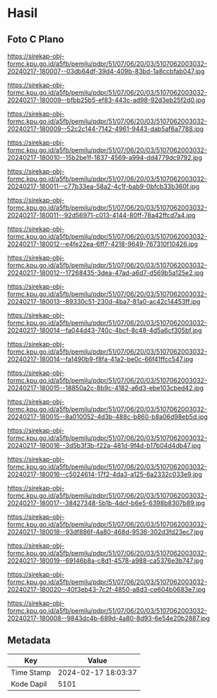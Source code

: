 # Hasil

## Foto C Plano

https://sirekap-obj-formc.kpu.go.id/a5fb/pemilu/pdpr/51/07/06/20/03/5107062003032-20240217-180007--03db64df-39d4-409b-83bd-1a8ccbfab047.jpg

https://sirekap-obj-formc.kpu.go.id/a5fb/pemilu/pdpr/51/07/06/20/03/5107062003032-20240217-180009--bfbb25b5-ef83-443c-ad98-92d3eb25f2d0.jpg

https://sirekap-obj-formc.kpu.go.id/a5fb/pemilu/pdpr/51/07/06/20/03/5107062003032-20240217-180009--52c2c144-7142-4961-9443-dab5af6a7788.jpg

https://sirekap-obj-formc.kpu.go.id/a5fb/pemilu/pdpr/51/07/06/20/03/5107062003032-20240217-180010--15b2be1f-1837-4569-a994-dd4779dc9792.jpg

https://sirekap-obj-formc.kpu.go.id/a5fb/pemilu/pdpr/51/07/06/20/03/5107062003032-20240217-180011--c77b33ea-58a2-4c1f-bab9-0bfcb33b360f.jpg

https://sirekap-obj-formc.kpu.go.id/a5fb/pemilu/pdpr/51/07/06/20/03/5107062003032-20240217-180011--92d56971-c013-4144-80ff-78a42ffcd7a4.jpg

https://sirekap-obj-formc.kpu.go.id/a5fb/pemilu/pdpr/51/07/06/20/03/5107062003032-20240217-180012--e4fe22ea-6ff7-4218-9649-767310f10426.jpg

https://sirekap-obj-formc.kpu.go.id/a5fb/pemilu/pdpr/51/07/06/20/03/5107062003032-20240217-180012--17268435-3dea-47ad-a6d7-d569b5a125e2.jpg

https://sirekap-obj-formc.kpu.go.id/a5fb/pemilu/pdpr/51/07/06/20/03/5107062003032-20240217-180013--89330c51-230d-4ba7-81a0-ac42c14453ff.jpg

https://sirekap-obj-formc.kpu.go.id/a5fb/pemilu/pdpr/51/07/06/20/03/5107062003032-20240217-180014--fa044d43-740c-4bcf-8c48-4d5a6cf305bf.jpg

https://sirekap-obj-formc.kpu.go.id/a5fb/pemilu/pdpr/51/07/06/20/03/5107062003032-20240217-180014--fa1490b9-f8fa-41a2-be0c-66f41ffcc547.jpg

https://sirekap-obj-formc.kpu.go.id/a5fb/pemilu/pdpr/51/07/06/20/03/5107062003032-20240217-180015--18850a2c-8b9c-4182-a6d3-ebe103cbed42.jpg

https://sirekap-obj-formc.kpu.go.id/a5fb/pemilu/pdpr/51/07/06/20/03/5107062003032-20240217-180015--8a010052-4d3b-488c-b860-b8a06d98eb5d.jpg

https://sirekap-obj-formc.kpu.go.id/a5fb/pemilu/pdpr/51/07/06/20/03/5107062003032-20240217-180016--3d5b3f3b-f22a-481d-9f4d-b17b04d4db47.jpg

https://sirekap-obj-formc.kpu.go.id/a5fb/pemilu/pdpr/51/07/06/20/03/5107062003032-20240217-180016--c5024614-17f2-4da3-a125-6a2332c033e9.jpg

https://sirekap-obj-formc.kpu.go.id/a5fb/pemilu/pdpr/51/07/06/20/03/5107062003032-20240217-180017--38427348-5b1b-4dcf-b6e5-6398b8307b89.jpg

https://sirekap-obj-formc.kpu.go.id/a5fb/pemilu/pdpr/51/07/06/20/03/5107062003032-20240217-180018--93df886f-4a80-468d-9536-302d3fd23ec7.jpg

https://sirekap-obj-formc.kpu.go.id/a5fb/pemilu/pdpr/51/07/06/20/03/5107062003032-20240217-180019--69146b8a-c8d1-4578-a988-ca5376e3b747.jpg

https://sirekap-obj-formc.kpu.go.id/a5fb/pemilu/pdpr/51/07/06/20/03/5107062003032-20240217-180020--40f3eb43-7c2f-4850-a8d3-ce604b0683e7.jpg

https://sirekap-obj-formc.kpu.go.id/a5fb/pemilu/pdpr/51/07/06/20/03/5107062003032-20240217-180008--9843dc4b-689d-4a80-8d93-6e54e20b2887.jpg


## Metadata

| Key        | Value               |
| ---------- | ------------------- |
| Time Stamp | 2024-02-17 18:03:37 |
| Kode Dapil | 5101                |



